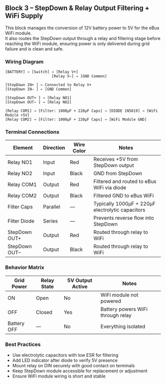 ## Block 3 – StepDown & Relay Output Filtering + WiFi Supply

This block manages the conversion of 12V battery power to 5V for the eBus WiFi module.  
It also routes the StepDown output through a relay and filtering stage before reaching the WiFi module, ensuring power is only delivered during grid failure and is clean and safe.

### Wiring Diagram

```
[BATTERY] → [Switch] → [Relay V+]
                     [Relay V−] → [GND Common]

[StepDown IN+ ] ← Connected to Relay V+
[StepDown IN− ] ← [GND Common]

[StepDown OUT+ ] → [Relay NO1]
[StepDown OUT− ] → [Relay NO2]

[Relay COM1] → [Filter: 1000µF + 220µF Caps] → [DIODE 1N5819] → [WiFi Module +5V]
[Relay COM2] → [Filter: 1000µF + 220µF Caps] → [WiFi Module GND]
```

### Terminal Connections

| Element          | Direction     | Wire Color | Notes                                                    |
|------------------|---------------|------------|----------------------------------------------------------|
| Relay NO1        | Input         | Red        | Receives +5V from StepDown output                        |
| Relay NO2        | Input         | Black      | GND from StepDown                                        |
| Relay COM1       | Output        | Red        | Filtered and routed to eBus WiFi via diode               |
| Relay COM2       | Output        | Black      | Filtered GND to eBus WiFi                                |
| Filter Caps      | Parallel      | —          | Typically 1000µF + 220µF electrolytic capacitors         |
| Filter Diode     | Series        | —          | Prevents reverse flow into StepDown                     |
| StepDown OUT+    | Output        | Red        | Routed through relay to WiFi                            |
| StepDown OUT−    | Output        | Black      | Routed through relay to WiFi                            |

### Behavior Matrix

| Grid Power | Relay State | 5V Output Active | Notes                              |
|------------|-------------|------------------|------------------------------------|
| ON         | Open        | No               | WiFi module not powered            |
| OFF        | Closed      | Yes              | Battery powers WiFi through relay  |
| Battery OFF| —           | No               | Everything isolated                |

### Best Practices

- Use electrolytic capacitors with low ESR for filtering  
- Add LED indicator after diode to verify 5V presence  
- Mount relay on DIN securely with good contact on terminals  
- Keep StepDown module accessible for replacement or adjustment  
- Ensure WiFi module wiring is short and stable
